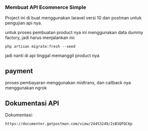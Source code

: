 ### Membuat API Ecommerce Simple

Project ini di buat menggunakan laravel versi 10 dan postman untuk pengujian api nya.

untuk proses pembuatan product nya ini menggunakan data dummy factory, jadi harus menjalankan ini:

```
php artisan migrate:fresh --seed
```

jadi nanti di api tinggal memanggil product nya

## payment
proses pembayaran menggunakan midtrans, dan callback nya menggunakan ngrok

## Dokumentasi API

Dokumentasi:

```
https://documenter.getpostman.com/view/24453249/2sB3QFQC6p
```